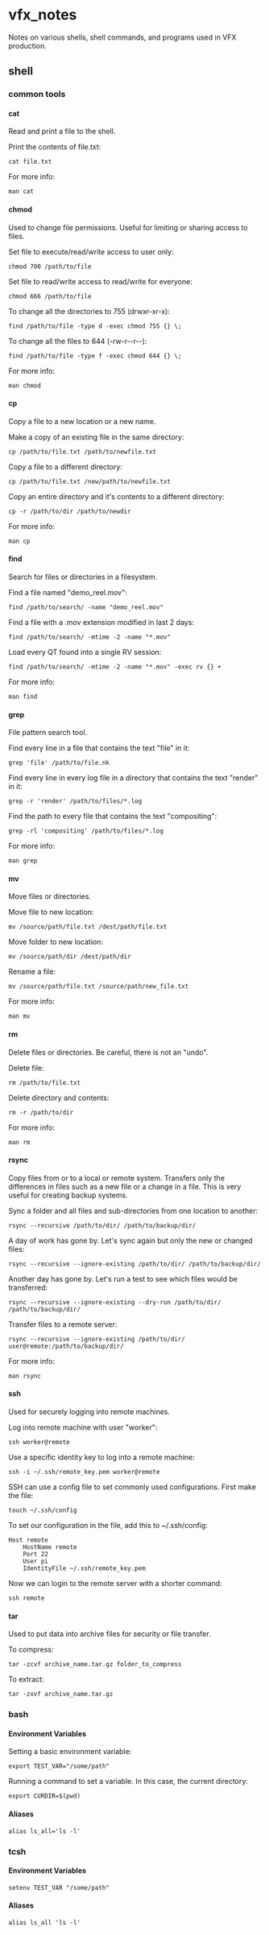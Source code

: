 # vfx_notes
Notes on various shells, shell commands, and programs used in VFX production.

## shell

### common tools

#### cat
Read and print a file to the shell.

Print the contents of file.txt:
```
cat file.txt
```

For more info:
```
man cat
```


#### chmod
Used to change file permissions. Useful for limiting or sharing access to files.

Set file to execute/read/write access to user only:
```
chmod 700 /path/to/file
```

Set file to read/write access to read/write for everyone:
```
chmod 666 /path/to/file
```

To change all the directories to 755 (drwxr-xr-x):
```
find /path/to/file -type d -exec chmod 755 {} \;
```

To change all the files to 644 (-rw-r--r--):
```
find /path/to/file -type f -exec chmod 644 {} \;
```

For more info:
```
man chmod
```


#### cp
Copy a file to a new location or a new name.

Make a copy of an existing file in the same directory:
```
cp /path/to/file.txt /path/to/newfile.txt
```

Copy a file to a different directory:
```
cp /path/to/file.txt /new/path/to/newfile.txt
```

Copy an entire directory and it's contents to a different directory:
```
cp -r /path/to/dir /path/to/newdir
```

For more info:
```
man cp
```


#### find
Search for files or directories in a filesystem.

Find a file named "demo_reel.mov":
```
find /path/to/search/ -name "demo_reel.mov"
```

Find a file with a .mov extension modified in last 2 days:
```
find /path/to/search/ -mtime -2 -name "*.mov"
```

Load every QT found into a single RV session:
```
find /path/to/search/ -mtime -2 -name "*.mov" -exec rv {} +
```

For more info:
```
man find
```


#### grep
File pattern search tool.

Find every line in a file that contains the text "file" in it:
```
grep 'file' /path/to/file.nk
```

Find every line in every log file in a directory that contains the text "render" in it:
```
grep -r 'render' /path/to/files/*.log
```

Find the path to every file that contains the text "compositing":
```
grep -rl 'compositing' /path/to/files/*.log
```

For more info:
```
man grep
```


#### mv
Move files or directories.

Move file to new location:
```
mv /source/path/file.txt /dest/path/file.txt
```

Move folder to new location:
```
mv /source/path/dir /dest/path/dir
```

Rename a file:
```
mv /source/path/file.txt /source/path/new_file.txt
```

For more info:
```
man mv
```


#### rm
Delete files or directories. Be careful, there is not an "undo".

Delete file:
```
rm /path/to/file.txt
```

Delete directory and contents:
```
rm -r /path/to/dir
```

For more info:
```
man rm
```


#### rsync
Copy files from or to a local or remote system.
Transfers only the differences in files such as a new file or a change in a file. This is very useful for creating backup systems.

Sync a folder and all files and sub-directories from one location to another:
```
rsync --recursive /path/to/dir/ /path/to/backup/dir/
```

A day of work has gone by. Let's sync again but only the new or changed files:
```
rsync --recursive --ignore-existing /path/to/dir/ /path/to/backup/dir/
```

Another day has gone by. Let's run a test to see which files would be transferred:
```
rsync --recursive --ignore-existing --dry-run /path/to/dir/ /path/to/backup/dir/
```

Transfer files to a remote server:
```
rsync --recursive --ignore-existing /path/to/dir/ user@remote:/path/to/backup/dir/
```

For more info:
```
man rsync
```


#### ssh
Used for securely logging into remote machines.

Log into remote machine with user "worker":
```
ssh worker@remote
```

Use a specific identity key to log into a remote machine:
```
ssh -i ~/.ssh/remote_key.pem worker@remote
```

SSH can use a config file to set commonly used configurations.
First make the file:
```
touch ~/.ssh/config
```

To set our configuration in the file, add this to ~/.ssh/config:
```
Host remote
	HostName remote
	Port 22
	User pi
	IdentityFile ~/.ssh/remote_key.pem
```

Now we can login to the remote server with a shorter command:
```
ssh remote
```


#### tar
Used to put data into archive files for security or file transfer.

To compress:
```
tar -zcvf archive_name.tar.gz folder_to_compress
```

To extract:
```
tar -zxvf archive_name.tar.gz
```


### bash
#### Environment Variables
Setting a basic environment variable:
```
export TEST_VAR="/some/path"
```

Running a command to set a variable.
In this case, the current directory:
```
export CURDIR=$(pwd)
```


#### Aliases
```
alias ls_all='ls -l'
```


### tcsh
#### Environment Variables
```
setenv TEST_VAR "/some/path"
```

#### Aliases
```
alias ls_all 'ls -l'
```
